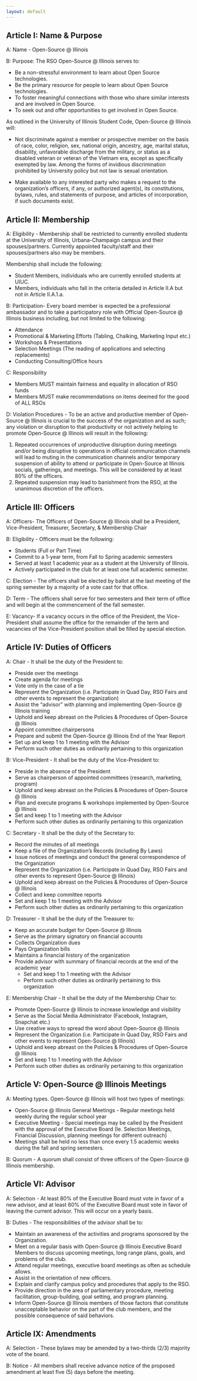 ```yaml
---
layout: default
---
```


## Article I: Name & Purpose

A: Name - Open-Source @ Illinois

B: Purpose: The RSO Open-Source @ Illinois serves to:
- Be a non-stressful environment to learn about Open Source technologies.
- Be the primary resource for people to learn about Open Source technologies.
- To foster meaningful connections with those who share similar interests and are involved in Open Source.
- To seek out and offer opportunities to get involved in Open Source.

As outlined in the University of Illinois Student Code, Open-Source @ Illinois will: 

- Not discriminate against a member or prospective member on the basis of race, color, religion, sex, national origin, ancestry, age, marital status, disability, unfavorable discharge from the military, or status as a disabled veteran or veteran of the Vietnam era, except as specifically exempted by law. Among the forms of invidious discrimination prohibited by University policy but not law is sexual orientation.

- Make available to any interested party who makes a request to the organization’s officers, if any, or authorized agent(s), its constitutions, bylaws, rules, and statements of purpose, and articles of incorporation, if such documents exist.


## Article II: Membership

A: Eligibility - Membership shall be restricted to currently enrolled students at the University of Illinois, Urbana-Champaign campus and their spouses/partners. Currently appointed faculty/staff and their spouses/partners also may be members. 
 
Membership shall include the following:
- Student Members, individuals who are currently enrolled students at UIUC.
- Members, individuals who fall in the criteria detailed in Article II.A but not in Article II.A.1.a.



B: Participation- Every board member is expected be a professional ambassador and to take a participatory role with Official Open-Source @ Illinois business including, but not limited to the following:

- Attendance 
- Promotional & Marketing Efforts (Tabling, Chalking, Marketing Input etc.)
- Workshops & Presentations 
- Selection Meetings (The reading of applications and selecting replacements)
- Conducting Consulting/Office hours 

C: Responsibility

- Members MUST maintain fairness and equality in allocation of RSO funds
- Members MUST make recommendations on items deemed for the good of ALL RSOs

D: Violation Procedures - To be an active and productive member of Open-Source @ Illinois is crucial to the success of the organization and as such; any violation or disruption to that productivity or not actively helping to promote Open-Source @ Illinois will result in the following:

1. Repeated occurrences of unproductive disruption during meetings and/or being disruptive to operations in official communication channels will lead to muting in the communication channels and/or temporary suspension of ability to attend or participate in Open-Source at Illinois socials, gatherings, and meetings. This will be considered by at least 80% of the officers.
2. Repeated suspension may lead to banishment from the RSO, at the unanimous discretion of the officers.


## Article III: Officers

A: Officers- The Officers of Open-Source @ Illinois shall be a President, Vice-President, Treasurer, Secretary, & Membership Chair

B: Eligibility - Officers must be the following:
- Students (Full or Part Time)
- Commit to a 1-year term, from Fall to Spring academic semesters
- Served at least 1 academic year as a student at the University of Illinois.
- Actively participated in the club for at least one full academic semester.


C: Election - The officers shall be elected by ballot at the last meeting of the spring semester by a majority of a vote cast for that office.

D: Term - The officers shall serve for two semesters and their term of office and will begin at the commencement of the fall semester.  

E: Vacancy- If a vacancy occurs in the office of the President, the Vice-President shall assume the office for the remainder of the term and vacancies of the Vice-President position shall be filled by special election.  

## Article IV: Duties of Officers

A: Chair - It shall be the duty of the President to:
- Preside over the meetings
- Create agenda for meetings
- Vote only in the case of a tie
- Represent the Organization (i.e. Participate in Quad Day, RSO Fairs and other events to represent the organization)
- Assist the “advisor” with planning and implementing Open-Source @ Illinois training
- Uphold and keep abreast on the Policies & Procedures of Open-Source @ Illinois
- Appoint committee chairpersons
- Prepare and submit the Open-Source @ Illinois End of the Year Report
- Set up and keep 1 to 1 meeting with the Advisor
- Perform such other duties as ordinarily pertaining to this organization

B: Vice-President - It shall be the duty of the Vice-President to:
- Preside in the absence of the President
- Serve as chairperson of appointed committees (research, marketing, program)
- Uphold and keep abreast on the Policies & Procedures of Open-Source @ Illinois
- Plan and execute programs & workshops implemented by Open-Source @ Illinois
- Set and keep 1 to 1 meeting with the Advisor
- Perform such other duties as ordinarily pertaining to this organization

C: Secretary - It shall be the duty of the Secretary to:
- Record the minutes of all meetings
- Keep a file of the Organization’s Records (including By Laws)
- Issue notices of meetings and conduct the general correspondence of the Organization
- Represent the Organization (i.e. Participate in Quad Day, RSO Fairs and other events to represent Open-Source @ Illinois)
- Uphold and keep abreast on the Policies & Procedures of Open-Source @ Illinois
- Collect and keep committee reports 
- Set and keep 1 to 1 meeting with the Advisor
- Perform such other duties as ordinarily pertaining to this organization

D: Treasurer - It shall be the duty of the Treasurer to:
- Keep an accurate budget for Open-Source @ Illinois
- Serve as the primary signatory on financial accounts 
- Collects Organization dues
- Pays Organization bills
- Maintains a financial history of the organization
- Provide advisor with summary of financial records at the end of the academic year	
  - Set and keep 1 to 1 meeting with the Advisor
  - Perform such other duties as ordinarily pertaining to this organization

E:  Membership Chair - It shall be the duty of the Membership Chair to:
- Promote Open-Source @ Illinois to increase knowledge and visibility
- Serve as the Social Media Administrator (Facebook, Instagram, Snapchat etc.)
- Use creative ways to spread the word about Open-Source @ Illinois
- Represent the Organization (i.e. Participate in Quad Day, RSO Fairs and other events to represent Open-Source @ Illinois)
- Uphold and keep abreast on the Policies & Procedures of Open-Source @ Illinois
- Set and keep 1 to 1 meeting with the Advisor
- Perform such other duties as ordinarily pertaining to this organization



## Article V: Open-Source @ Illinois Meetings

A: Meeting types. Open-Source @ Illinois will host two types of meetings:
- Open-Source @ Illinois General Meetings - Regular meetings held weekly during the regular school year
- Executive Meeting - Special meetings may be called by the President with the approval of the Executive Board (Ie. Selection Meetings, Financial Discussion, planning meetings for different outreach)
- Meetings shall be held no less than once every 1.5 academic weeks during the fall and spring semesters.

B: Quorum - A quorum shall consist of three officers of the Open-Source @ Illinois membership.


## Article VI: Advisor

A: Selection -  At least 80% of the Executive Board must vote in favor of a new advisor, and at least 60% of the Executive Board must vote in favor of leaving the current advisor. This will occur on a yearly basis. 

B: Duties - The responsibilities of the advisor shall be to:

- Maintain an awareness of the activities and programs sponsored by the Organization. 
- Meet on a regular basis with Open-Source @ Illinois Executive Board Members to discuss upcoming meetings, long range plans, goals, and problems of the club. 
- Attend regular meetings, executive board meetings as often as schedule allows. 
- Assist in the orientation of new officers. 
- Explain and clarify campus policy and procedures that apply to the RSO. 
- Provide direction in the area of parliamentary procedure, meeting facilitation, group-building, goal setting, and program planning. 
- Inform Open-Source @ Illinois members of those factors that constitute unacceptable behavior on the part of the club members, and the possible consequence of said behaviors.

## Article IX: Amendments

A: Selection - These bylaws may be amended by a two-thirds (2/3) majority vote of the board. 

B: Notice - All members shall receive advance notice of the proposed amendment at least five (5) days before the meeting.
